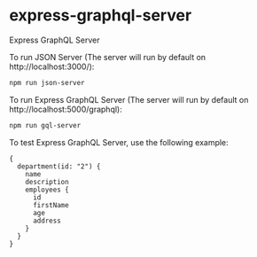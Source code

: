 # express-graphql-server
Express GraphQL Server


To run JSON Server (The server will run by default on http://localhost:3000/):
```bash
npm run json-server
```



To run Express GraphQL Server (The server will run by default on http://localhost:5000/graphql):
```bash
npm run gql-server
```

To test Express GraphQL Server, use the following example:
```
{
  department(id: "2") {
    name
    description
    employees {
      id
      firstName
      age
      address
    }
  }
}

```
